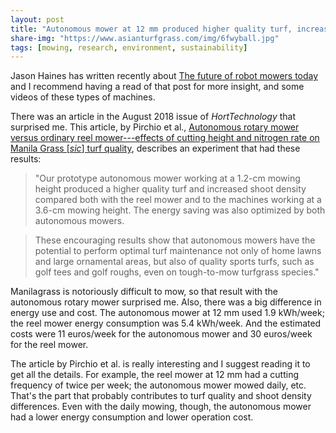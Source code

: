```yaml
---
layout: post
title: "Autonomous mower at 12 mm produced higher quality turf, increased shoot density, and reduced energy use compared to a conventional reel mower"
share-img: "https://www.asianturfgrass.com/img/6fwyball.jpg"
tags: [mowing, research, environment, sustainability]
---
```


Jason Haines has written recently about [The future of robot mowers today](http://www.turfhacker.com/2018/12/the-future-of-robot-mowers-today.html) and I recommend having a read of that post for more insight, and some videos of these types of machines.

There was an article in the August 2018 issue of *HortTechnology* that surprised me. This article, by Pirchio et al., [Autonomous rotary mower versus ordinary reel mower---effects of cutting height and nitrogen rate on Manila Grass [*sic*] turf quality](https://doi.org/10.21273/HORTTECH04064-18), describes an experiment that had these results:

> "Our prototype autonomous mower working at a 1.2-cm mowing height produced a higher quality turf and increased shoot density compared both with the reel mower and to the machines working at a 3.6-cm mowing height. The energy saving was also optimized by both autonomous mowers.

> These encouraging results show that autonomous mowers have the potential to perform optimal turf maintenance not only of home lawns and large ornamental areas, but also of quality sports turfs, such as golf tees and golf roughs, even on tough-to-mow turfgrass species."

Manilagrass is notoriously difficult to mow, so that result with the autonomous rotary mower surprised me. Also, there was a big difference in energy use and cost. The autonomous mower at 12 mm used 1.9 kWh/week; the reel mower energy consumption was 5.4 kWh/week. And the estimated costs were 11 euros/week for the autonomous mower and 30 euros/week for the reel mower.

The article by Pirchio et al. is really interesting and I suggest reading it to get all the details. For example, the reel mower at 12 mm had a cutting frequency of twice per week; the autonomous mower mowed daily, etc. That's the part that probably contributes to turf quality and shoot density differences. Even with the daily mowing, though, the autonomous mower had a lower energy consumption and lower operation cost.
